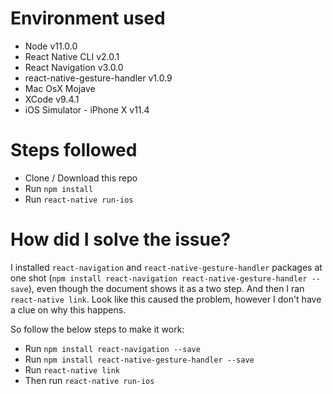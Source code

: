 # Environment used

- Node v11.0.0
- React Native CLI v2.0.1
- React Navigation v3.0.0
- react-native-gesture-handler v1.0.9
- Mac OsX Mojave
- XCode v9.4.1
- iOS Simulator - iPhone X v11.4

# Steps followed

- Clone / Download this repo
- Run `npm install`
- Run `react-native run-ios`

# How did I solve the issue?

I installed `react-navigation` and `react-native-gesture-handler` packages at one shot (`npm install react-navigation react-native-gesture-handler --save`), even though the document shows it as a two step. And then I ran `react-native link`. Look like this caused the problem, however I don't have a clue on why this happens.

So follow the below steps to make it work:

- Run `npm install react-navigation --save`
- Run `npm install react-native-gesture-handler --save`
- Run `react-native link`
- Then run `react-native run-ios`
